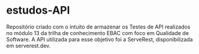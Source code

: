 # estudos-API

Repositório criado com o intuito de armazenar os Testes de API realizados no módulo 13 da trilha de conhecimento EBAC com foco em Qualidade de Software. A API utilizada para esse objetivo foi a ServeRest, disponibilizada em serverest.dev.
